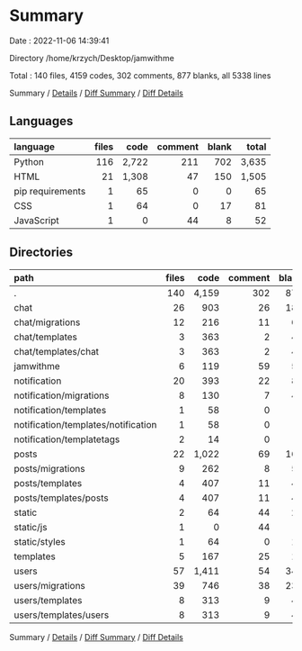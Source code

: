 # Summary

Date : 2022-11-06 14:39:41

Directory /home/krzych/Desktop/jamwithme

Total : 140 files,  4159 codes, 302 comments, 877 blanks, all 5338 lines

Summary / [Details](details.md) / [Diff Summary](diff.md) / [Diff Details](diff-details.md)

## Languages
| language | files | code | comment | blank | total |
| :--- | ---: | ---: | ---: | ---: | ---: |
| Python | 116 | 2,722 | 211 | 702 | 3,635 |
| HTML | 21 | 1,308 | 47 | 150 | 1,505 |
| pip requirements | 1 | 65 | 0 | 0 | 65 |
| CSS | 1 | 64 | 0 | 17 | 81 |
| JavaScript | 1 | 0 | 44 | 8 | 52 |

## Directories
| path | files | code | comment | blank | total |
| :--- | ---: | ---: | ---: | ---: | ---: |
| . | 140 | 4,159 | 302 | 877 | 5,338 |
| chat | 26 | 903 | 26 | 182 | 1,111 |
| chat/migrations | 12 | 216 | 11 | 68 | 295 |
| chat/templates | 3 | 363 | 2 | 43 | 408 |
| chat/templates/chat | 3 | 363 | 2 | 43 | 408 |
| jamwithme | 6 | 119 | 59 | 52 | 230 |
| notification | 20 | 393 | 22 | 84 | 499 |
| notification/migrations | 8 | 130 | 7 | 44 | 181 |
| notification/templates | 1 | 58 | 0 | 7 | 65 |
| notification/templates/notification | 1 | 58 | 0 | 7 | 65 |
| notification/templatetags | 2 | 14 | 0 | 3 | 17 |
| posts | 22 | 1,022 | 69 | 169 | 1,260 |
| posts/migrations | 9 | 262 | 8 | 50 | 320 |
| posts/templates | 4 | 407 | 11 | 45 | 463 |
| posts/templates/posts | 4 | 407 | 11 | 45 | 463 |
| static | 2 | 64 | 44 | 25 | 133 |
| static/js | 1 | 0 | 44 | 8 | 52 |
| static/styles | 1 | 64 | 0 | 17 | 81 |
| templates | 5 | 167 | 25 | 12 | 204 |
| users | 57 | 1,411 | 54 | 348 | 1,813 |
| users/migrations | 39 | 746 | 38 | 230 | 1,014 |
| users/templates | 8 | 313 | 9 | 43 | 365 |
| users/templates/users | 8 | 313 | 9 | 43 | 365 |

Summary / [Details](details.md) / [Diff Summary](diff.md) / [Diff Details](diff-details.md)